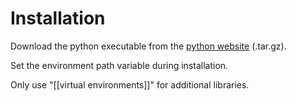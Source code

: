 # Installation
Download the python executable from the [python website](python.org) (.tar.gz).

Set the environment path variable during installation.

Only use "[[virtual environments]]" for additional libraries.